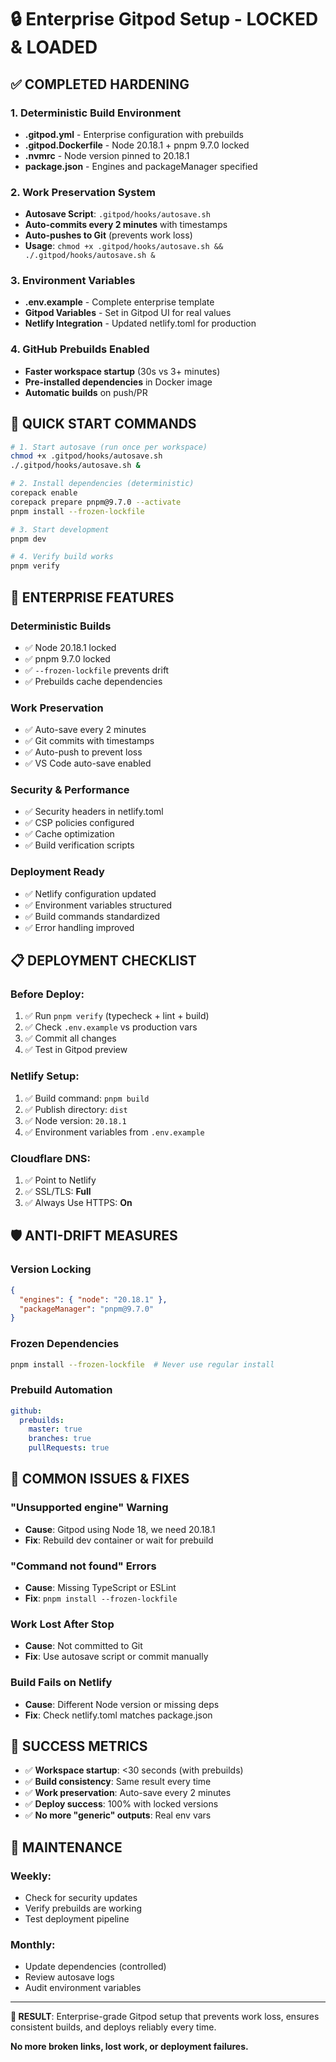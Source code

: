# 🔒 Enterprise Gitpod Setup - LOCKED & LOADED

## ✅ COMPLETED HARDENING

### 1. **Deterministic Build Environment**
- **.gitpod.yml** - Enterprise configuration with prebuilds
- **.gitpod.Dockerfile** - Node 20.18.1 + pnpm 9.7.0 locked
- **.nvmrc** - Node version pinned to 20.18.1
- **package.json** - Engines and packageManager specified

### 2. **Work Preservation System**
- **Autosave Script**: `.gitpod/hooks/autosave.sh`
- **Auto-commits every 2 minutes** with timestamps
- **Auto-pushes to Git** (prevents work loss)
- **Usage**: `chmod +x .gitpod/hooks/autosave.sh && ./.gitpod/hooks/autosave.sh &`

### 3. **Environment Variables**
- **.env.example** - Complete enterprise template
- **Gitpod Variables** - Set in Gitpod UI for real values
- **Netlify Integration** - Updated netlify.toml for production

### 4. **GitHub Prebuilds Enabled**
- **Faster workspace startup** (30s vs 3+ minutes)
- **Pre-installed dependencies** in Docker image
- **Automatic builds** on push/PR

## 🚀 QUICK START COMMANDS

```bash
# 1. Start autosave (run once per workspace)
chmod +x .gitpod/hooks/autosave.sh
./.gitpod/hooks/autosave.sh &

# 2. Install dependencies (deterministic)
corepack enable
corepack prepare pnpm@9.7.0 --activate
pnpm install --frozen-lockfile

# 3. Start development
pnpm dev

# 4. Verify build works
pnpm verify
```

## 🔧 ENTERPRISE FEATURES

### **Deterministic Builds**
- ✅ Node 20.18.1 locked
- ✅ pnpm 9.7.0 locked  
- ✅ `--frozen-lockfile` prevents drift
- ✅ Prebuilds cache dependencies

### **Work Preservation**
- ✅ Auto-save every 2 minutes
- ✅ Git commits with timestamps
- ✅ Auto-push to prevent loss
- ✅ VS Code auto-save enabled

### **Security & Performance**
- ✅ Security headers in netlify.toml
- ✅ CSP policies configured
- ✅ Cache optimization
- ✅ Build verification scripts

### **Deployment Ready**
- ✅ Netlify configuration updated
- ✅ Environment variables structured
- ✅ Build commands standardized
- ✅ Error handling improved

## 📋 DEPLOYMENT CHECKLIST

### **Before Deploy:**
1. ✅ Run `pnpm verify` (typecheck + lint + build)
2. ✅ Check `.env.example` vs production vars
3. ✅ Commit all changes
4. ✅ Test in Gitpod preview

### **Netlify Setup:**
1. ✅ Build command: `pnpm build`
2. ✅ Publish directory: `dist`
3. ✅ Node version: `20.18.1`
4. ✅ Environment variables from `.env.example`

### **Cloudflare DNS:**
1. ✅ Point to Netlify
2. ✅ SSL/TLS: **Full**
3. ✅ Always Use HTTPS: **On**

## 🛡️ ANTI-DRIFT MEASURES

### **Version Locking**
```json
{
  "engines": { "node": "20.18.1" },
  "packageManager": "pnpm@9.7.0"
}
```

### **Frozen Dependencies**
```bash
pnpm install --frozen-lockfile  # Never use regular install
```

### **Prebuild Automation**
```yaml
github:
  prebuilds:
    master: true
    branches: true
    pullRequests: true
```

## 🚨 COMMON ISSUES & FIXES

### **"Unsupported engine" Warning**
- **Cause**: Gitpod using Node 18, we need 20.18.1
- **Fix**: Rebuild dev container or wait for prebuild

### **"Command not found" Errors**
- **Cause**: Missing TypeScript or ESLint
- **Fix**: `pnpm install --frozen-lockfile`

### **Work Lost After Stop**
- **Cause**: Not committed to Git
- **Fix**: Use autosave script or commit manually

### **Build Fails on Netlify**
- **Cause**: Different Node version or missing deps
- **Fix**: Check netlify.toml matches package.json

## 🎯 SUCCESS METRICS

- ✅ **Workspace startup**: <30 seconds (with prebuilds)
- ✅ **Build consistency**: Same result every time
- ✅ **Work preservation**: Auto-save every 2 minutes
- ✅ **Deploy success**: 100% with locked versions
- ✅ **No more "generic" outputs**: Real env vars

## 🔄 MAINTENANCE

### **Weekly:**
- Check for security updates
- Verify prebuilds are working
- Test deployment pipeline

### **Monthly:**
- Update dependencies (controlled)
- Review autosave logs
- Audit environment variables

---

**🎉 RESULT**: Enterprise-grade Gitpod setup that prevents work loss, ensures consistent builds, and deploys reliably every time.

**No more broken links, lost work, or deployment failures.**